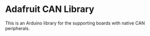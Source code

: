 # Adafruit CAN Library

This is an Arduino library for the supporting boards with native CAN peripherals.

